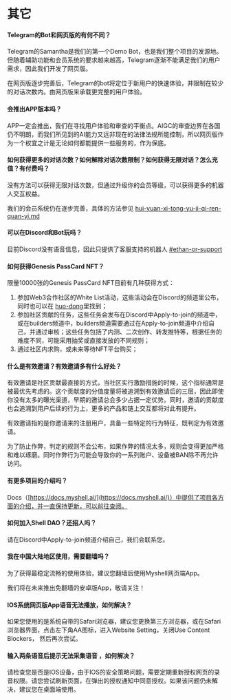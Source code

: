 # 其它

#### Telegram的Bot和网页版的有何不同？

Telegram的Samantha是我们的第一个Demo Bot，也是我们整个项目的发源地。但随着辅助功能和会员系统的要求越来越高，Telegram逐渐不能满足我们的用户需求，因此我们开发了网页版。

在网页版逐步完善后，Telegram的bot将定位于新用户的快速体验，并限制在较少的对话次数内。由网页版来承载更完整的用户体验。

#### 会推出APP版本吗？

APP一定会推出，我们在寻找用户体验和审查的平衡点。AIGC的审查边界在各国仍不明朗，而我们所见到的AI能力又远非现在的法律法规所能控制，所以网页版作为一个权宜之计是无论如何都能提供一些服务的，作为保底。

#### 如何获得更多的对话次数？如何解除对话次数限制？如何获得无限对话？怎么充值？有付费吗？

没有方法可以获得无限对话次数，但通过升级你的会员等级，可以获得更多的机器人交互权益。

我们的会员系统仍在逐步完善，具体的方法参见 [hui-yuan-xi-tong-yu-ji-qi-ren-quan-yi.md](../chan-pin-shou-ce/hui-yuan-xi-tong-yu-ji-qi-ren-quan-yi.md "mention")

#### 可以在Discord和Bot玩吗？

目前Discord没有语音信息，因此只提供了客服支持的机器人 [#ethan-or-support](../chan-pin-shou-ce/ji-qi-ren-jie-shao.md#ethan-or-support "mention")&#x20;

#### 如何获得Genesis PassCard NFT？

限量10000张的Genesis PassCard NFT目前有几种获得方式：

1. 参加Web3合作社区的White List活动，这些活动会在Discord的频道里公布，同时也可以在 [huo-dong](../huo-dong/ "mention")里找到；
2. 参加社区贡献的任务，这些任务会发布在Discord中Apply-to-join的频道中，或在builders频道中，builders频道需要通过在Apply-to-join频道中介绍自己，并通过审核；这些任务包括了内测、二次创作、转发推特等，根据任务的难度不同，可能采用抽奖或直接发放的不同规则；
3. 通过社区内求购，或未来等待NFT平台购买；

#### 什么是有效邀请？有效邀请多有什么好处？

有效邀请是社区贡献最直接的方式，当社区实行激励措施的时候，这个指标通常是被最优先考虑的。这个贡献度的分值度量将被追溯到有效邀请后的三层，因此即使你没有太多的曝光渠道，早期的邀请总会多少占据一定优势。同时，邀请的贡献度也会追溯到用户后续的行为上，更多的产品和链上交互都将对此有提升。

有效邀请指的是你邀请来的注册用户，具备一些特定的行为特征，既判定为有效邀请。

为了防止作弊，判定的规则不会公布，如果作弊的情况太多，规则会变得更加严格和难以琢磨。同时作弊行为可能会导致你的一系列账户、设备被BAN除不再允许访问。

#### 有更多项目的介绍吗？

Docs（[https://docs.myshell.ai/](https://docs.myshell.ai/)）中提供了项目各方面的介绍，并一直保持更新，可以前往查阅。

#### 如何加入Shell DAO？还招人吗？

请在Discord中Apply-to-join频道介绍自己，我们会联系您。

#### 我在中国大陆地区使用，需要翻墙吗？

为了获得最稳定流畅的使用体验，建议您翻墙后使用Myshell网页端App。

我们将在未来推出免翻墙的安卓版App，敬请关注！

#### IOS系统网页版App语音无法播放，如何解决？

如果您使用的是系统自带的Safari浏览器，建议您更换第三方浏览器，或在Safari浏览器界面，点击左下角AA图标，进入Website Setting，关闭Use Content Blockers， 然后再次尝试。

#### 输入两条语音后提示无法采集语音 ，如何解决？

请检查您是否是IOS设备，由于IOS的安全策略问题，需要定期重新授权网页的录音权限。请您尝试刷新页面，在弹出的授权通知中同意授权。如果该问题仍未解决，建议您在桌面端使用。






